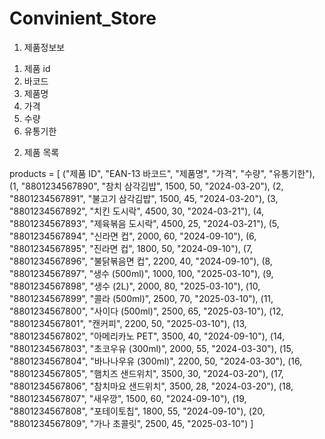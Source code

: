 # Convinient_Store

1. 제품정보보

1) 제품 id
2) 바코드
3) 제품명
4) 가격
5) 수량
6) 유통기한


2. 제품 목록

products = [
    ("제품 ID", "EAN-13 바코드", "제품명", "가격", "수량", "유통기한"),
    (1, "8801234567890", "참치 삼각김밥", 1500, 50, "2024-03-20"),
    (2, "8801234567891", "불고기 삼각김밥", 1500, 45, "2024-03-20"),
    (3, "8801234567892", "치킨 도시락", 4500, 30, "2024-03-21"),
    (4, "8801234567893", "제육볶음 도시락", 4500, 25, "2024-03-21"),
    (5, "8801234567894", "신라면 컵", 2000, 60, "2024-09-10"),
    (6, "8801234567895", "진라면 컵", 1800, 50, "2024-09-10"),
    (7, "8801234567896", "불닭볶음면 컵", 2200, 40, "2024-09-10"),
    (8, "8801234567897", "생수 (500ml)", 1000, 100, "2025-03-10"),
    (9, "8801234567898", "생수 (2L)", 2000, 80, "2025-03-10"),
    (10, "8801234567899", "콜라 (500ml)", 2500, 70, "2025-03-10"),
    (11, "8801234567800", "사이다 (500ml)", 2500, 65, "2025-03-10"),
    (12, "8801234567801", "캔커피", 2200, 50, "2025-03-10"),
    (13, "8801234567802", "아메리카노 PET", 3500, 40, "2024-09-10"),
    (14, "8801234567803", "초코우유 (300ml)", 2000, 55, "2024-03-30"),
    (15, "8801234567804", "바나나우유 (300ml)", 2200, 50, "2024-03-30"),
    (16, "8801234567805", "햄치즈 샌드위치", 3500, 30, "2024-03-20"),
    (17, "8801234567806", "참치마요 샌드위치", 3500, 28, "2024-03-20"),
    (18, "8801234567807", "새우깡", 1500, 60, "2024-09-10"),
    (19, "8801234567808", "포테이토칩", 1800, 55, "2024-09-10"),
    (20, "8801234567809", "가나 초콜릿", 2500, 45, "2025-03-10")
]